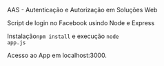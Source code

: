 AAS - Autenticação e Autorização em Soluções Web

Script de login no Facebook usindo Node e Express

Instalação<code>npm install</code> e execução <code>node app.js</code>

Acesso ao App em localhost:3000.